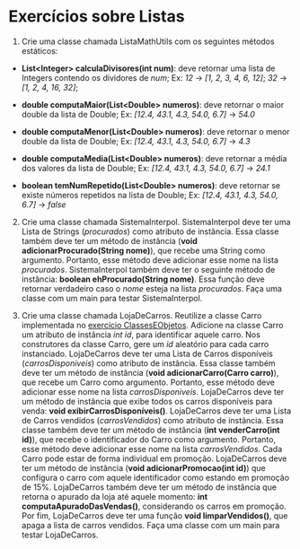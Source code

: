 # Exercícios sobre Listas

1. Crie uma classe chamada ListaMathUtils com os seguintes métodos estáticos:

- **List\<Integer\> calculaDivisores(int num)**: deve retornar uma lista de Integers contendo os dividores de *num*; 
Ex: *12* &rarr; *[1, 2, 3, 4, 6, 12]*; *32* &rarr; *[1, 2, 4, 16, 32]*; 

- **double computaMaior(List\<Double\> numeros)**: deve retornar o maior double da lista de Double; 
Ex: *[12.4, 43.1, 4.3, 54.0, 6.7]* &rarr; *54.0*

- **double computaMenor(List\<Double\> numeros)**: deve retornar o menor double da lista de Double; 
Ex: *[12.4, 43.1, 4.3, 54.0, 6.7]* &rarr; *4.3*

- **double computaMedia(List\<Double\> numeros)**: deve retornar a média dos valores da lista de Double; 
Ex: *[12.4, 43.1, 4.3, 54.0, 6.7]* &rarr; *24.1*

- **boolean temNumRepetido(List\<Double\> numeros)**: deve retornar se existe números repetidos na lista de Double; 
Ex: *[12.4, 43.1, 4.3, 54.0, 6.7]* &rarr; *false*

2. Crie uma classe chamada SistemaInterpol. 
SistemaInterpol deve ter uma Lista de Strings (*procurados*) como atributo de instância.
Essa classe também deve ter um método de instância (**void adicionarProcurado(String nome)**), que recebe uma String como argumento. 
Portanto, esse método deve adicionar esse nome na lista *procurados*.
SistemaInterpol também deve ter o seguinte método de instância: **boolean ehProcurado(String nome)**.
Essa função deve retornar verdadeiro caso o *nome* esteja na lista *procurados*.
Faça uma classe com um main para testar SistemaInterpol.

3. Crie uma classe chamada LojaDeCarros. 
Reutilize a classe Carro implementada no [exercício ClassesEObjetos](ClassesEObjetos.md).
Adicione na classe Carro um atributo de instância *int id*, para identificar aquele carro.
Nos construtores da classe Carro, gere um *id* aleatório para cada carro instanciado.
LojaDeCarros deve ter uma Lista de Carros disponíveis (*carrosDisponiveis*) como atributo de instância.
Essa classe também deve ter um método de instância (**void adicionarCarro(Carro carro)**), que recebe um Carro como argumento. 
Portanto, esse método deve adicionar esse nome na lista *carrosDisponiveis*.
LojaDeCarros deve ter um método de instância que exibe todos os carros disponíveis para venda: **void exibirCarrosDisponíveis()**.
LojaDeCarros deve ter uma Lista de Carros vendidos (*carrosVendidos*) como atributo de instância.
Essa classe também deve ter um método de instância (**int venderCarro(int id)**), que recebe o identificador do Carro como argumento. 
Portanto, esse método deve adicionar esse nome na lista *carrosVendidos*.
Cada Carro pode estar de forma individual em promoção.
LojaDeCarros deve ter um método de instância (**void adicionarPromocao(int id)**) que configura o carro com aquele identificador como estando em promoção de 15%.
LojaDeCarros também deve ter um método de instância que retorna o apurado da loja até aquele momento: **int computaApuradoDasVendas()**, considerando os carros em promoção.
Por fim, LojaDeCarros deve ter uma função **void limparVendidos()**, que apaga a lista de carros vendidos.
Faça uma classe com um main para testar LojaDeCarros.